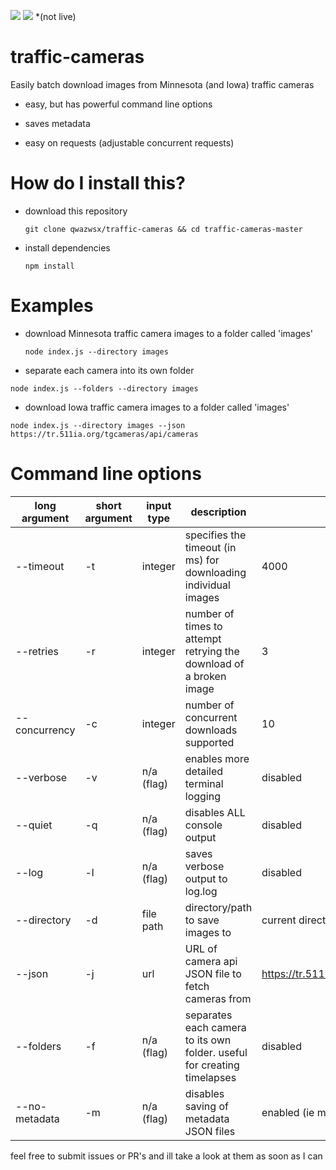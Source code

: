 ![](https://i.imgur.com/VXoEXl1.jpg) ![](https://i.imgur.com/4wrGfgo.jpg) *(not live)



# traffic-cameras
Easily batch download images from Minnesota (and Iowa) traffic cameras

* easy, but has powerful command line options

* saves metadata

* easy on requests (adjustable concurrent requests)


# How do I install this?

* download this repository 

  `git clone qwazwsx/traffic-cameras && cd traffic-cameras-master`
  
* install dependencies 

  `npm install`
  
  
# Examples

* download Minnesota traffic camera images to a folder called 'images'
  
  `node index.js --directory images`

* separate each camera into its own folder

`node index.js --folders --directory images`

* download Iowa traffic camera images to a folder called 'images'

`node index.js --directory images --json https://tr.511ia.org/tgcameras/api/cameras`



# Command line options

| long argument | short argument | input type | description                                                              | default                                    |
|---------------|----------------|------------|--------------------------------------------------------------------------|--------------------------------------------|
| --timeout     | -t             | integer    | specifies the timeout (in ms) for downloading individual images          | 4000                                       |
| --retries     | -r             | integer    | number of times to attempt retrying the download of a broken image       | 3                                          |
| --concurrency | -c             | integer    | number of concurrent downloads supported                                   | 10                                         |
| --verbose     | -v             | n/a (flag) | enables more detailed terminal logging                                   | disabled                                   |
| --quiet       | -q             | n/a (flag) | disables ALL console output                                              | disabled                                   |
| --log         | -l             | n/a (flag) | saves verbose output to log.log                                          | disabled                                   |
| --directory   | -d             | file path  | directory/path to save images to                                         | current directory                          |
| --json        | -j             | url        | URL of camera api JSON file to fetch cameras from                        | https://tr.511mn.org/tgcameras/api/cameras |y
| --folders     | -f             | n/a (flag) | separates each camera to its own folder. useful for creating timelapses  | disabled                                   |
| --no-metadata | -m             | n/a (flag) | disables saving of metadata JSON files                                   | enabled (ie metadata is saved)             |





feel free to submit issues or PR's and ill take a look at them as soon as I can
